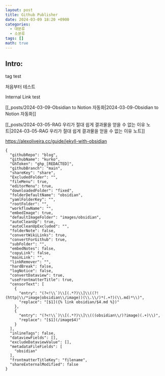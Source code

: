 ```yaml
---
layout: post
title: Github Publisher
date: 2024-03-09 18:20 +0900
categories:
  - 대분류
  - 소분류
tags: []
math: true
---
```


## Intro: 

tag test



처음부터 테스트

Internal Link test

[[_posts/2024-03-09-Obsidian to Notion 자동화|2024-03-09-Obsidian to Notion 자동화]]

[[_posts/2024-03-05-RAG 우리가 절대 쉽게 결과물을 얻을 수 없는 이유 노트|2024-03-05-RAG 우리가 절대 쉽게 결과물을 얻을 수 없는 이유 노트]]



https://alexoliveira.cc/guide/jekyll-with-obsidian

```
{
  "githubRepo": "blog",
  "githubName": "kurko",
  "GhToken": "ghp_[REDACTED]",
  "githubBranch": "main",
  "shareKey": "share",
  "ExcludedFolder": "",
  "fileMenu": true,
  "editorMenu": true,
  "downloadedFolder": "fixed",
  "folderDefaultName": "obsidian",
  "yamlFolderKey": "",
  "rootFolder": "",
  "workflowName": "",
  "embedImage": true,
  "defaultImageFolder": "images/obsidian",
  "autoCleanUp": true,
  "autoCleanUpExcluded": "",
  "folderNote": false,
  "convertWikiLinks": true,
  "convertForGithub": true,
  "subFolder": "",
  "embedNotes": false,
  "copyLink": false,
  "mainLink": "",
  "linkRemover": "",
  "hardBreak": false,
  "logNotice": false,
  "convertDataview": true,
  "useFrontmatterTitle": true,
  "censorText": [
    {
      "entry": "(?<!\\`)\\[(.*?)\\]\\((?!(http|\\/*image|obsidian\\/image))(\\.\\/)*(.+?)(\\.md)*\\)",
      "replace": "[$1]({% link obsidian/$4.md %})"
    },
    {
      "entry": "(?<!\\`)\\[(.*?)\\]\\(((obsidian\\/)?image)(.+)\\)",
      "replace": "[$1](/image$4)"
    }
  ],
  "inlineTags": false,
  "dataviewFields": [],
  "excludeDataviewValue": [],
  "metadataFileFields": [
    "obsidian"
  ],
  "frontmatterTitleKey": "filename",
  "shareExternalModified": false
}
```